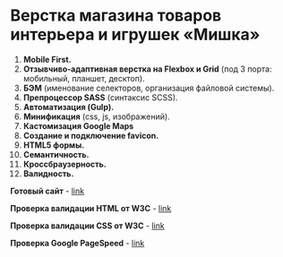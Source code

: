 # Верстка магазина товаров интерьера и игрушек «Мишка»

1. **Mobile First.**
2. **Отзывчиво-адаптивная верстка на Flexbox  и Grid** (под 3 порта: мобильный, планшет, десктоп).
3. **БЭМ** (именование селекторов, организация файловой системы).
4. **Препроцессор SASS** (синтаксис SCSS).
5. **Автоматизация (Gulp).**
6. **Минификация** (сss, js, изображений).
9. **Кастомизация Google Maps**
7. **Создание и подключение favicon.**
8. **HTML5 формы.**
3. **Семантичность.**
10. **Кроссбраузерность.**
11. **Валидность.**

**Готовый сайт** - [link](https://alexfuturist.github.io/mishka-adaptive/)

**Проверка валидации HTML от W3C**  - [link](https://validator.w3.org/nu/?doc=https%3A%2F%2Falexfuturist.github.io%2Fmishka-adaptive%2F)

**Проверка валидации CSS от W3C**  - [link](https://jigsaw.w3.org/css-validator/validator?uri=https%3A%2F%2Falexfuturist.github.io%2Fmishka-adaptive%2F&profile=css3svg&usermedium=all&warning=1&vextwarning=&lang=ru)

**Проверка Google PageSpeed**  - [link](https://developers.google.com/speed/pagespeed/insights/?hl=uk&url=https%3A%2F%2Falexfuturist.github.io%2Fmishka-adaptive%2F&tab=desktop)
